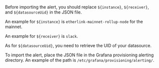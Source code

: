 Before importing the alert, you should replace `${instance}`, `${receiver}`, and `${datasourceUid}` in the JSON file.

An example for `${instance}` is `etherlink-mainnet-rollup-node` for the mainnet.

An example for `${receiver}` is `slack`.

As for `${datasourceUid}`, you need to retrieve the UID of your datasource.

To import the alert, place the JSON file in the Grafana provisioning alerting directory.
An example of the path is `/etc/grafana/provisioning/alerting/`.